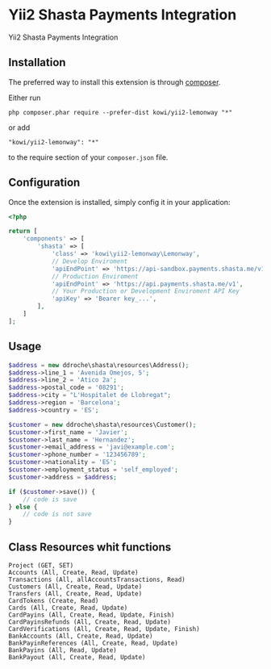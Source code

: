 Yii2 Shasta Payments Integration
================================
Yii2 Shasta Payments Integration

Installation
------------

The preferred way to install this extension is through [composer](http://getcomposer.org/download/).

Either run

```
php composer.phar require --prefer-dist kowi/yii2-lemonway "*"
```

or add

```
"kowi/yii2-lemonway": "*"
```

to the require section of your `composer.json` file.


Configuration
-------------

Once the extension is installed, simply config it in your application:

```php
<?php

return [
    'components' => [
        'shasta' => [
            'class' => 'kowi\yii2-lemonway\Lemonway',
            // Develop Enviroment
            'apiEndPoint' => 'https://api-sandbox.payments.shasta.me/v1',
            // Production Enviroment
            'apiEndPoint' => 'https://api.payments.shasta.me/v1',
            // Your Production or Development Enviroment API Key
            'apiKey' => 'Bearer key_...',
        ],
    ]
];
```

Usage
-------------

```php
$address = new ddroche\shasta\resources\Address();
$address->line_1 = 'Avenida Omejos, 5';
$address->line_2 = 'Atico 2a';
$address->postal_code = '08291';
$address->city = "L'Hospitalet de Llobregat";
$address->region = 'Barcelona';
$address->country = 'ES';

$customer = new ddroche\shasta\resources\Customer();
$customer->first_name = 'Javier';
$customer->last_name = 'Hernandez';
$customer->email_address = 'javi@example.com';
$customer->phone_number = '123456789';
$customer->nationality = 'ES';
$customer->employment_status = 'self_employed';
$customer->address = $address;

if ($customer->save()) {
    // code is save
} else {
    // code is not save
}
```

Class Resources whit functions
-----
```
Project (GET, SET)
Accounts (All, Create, Read, Update)
Transactions (All, allAccountsTransactions, Read)
Customers (All, Create, Read, Update)
Transfers (All, Create, Read, Update)
CardTokens (Create, Read)
Cards (All, Create, Read, Update)
CardPayins (All, Create, Read, Update, Finish)
CardPayinsRefunds (All, Create, Read, Update)
CardVerifications (All, Create, Read, Update, Finish)
BankAccounts (All, Create, Read, Update)
BankPayinReferences (All, Create, Read, Update)
BankPayins (All, Read, Update)
BankPayout (All, Create, Read, Update)
```
